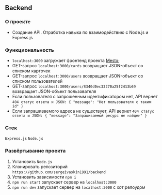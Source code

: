 ##  Backend

### О проекте
+ Создание API. Отработка навыка по взаимодействию с Node.js и Express.js  


### Функциональность
+ `localhost:3000` загружает фронтенд проекта [Mesto]();
+ GET-запрос `localhost:3000/cards` возвращает JSON-объект со списком карточек
+ GET-запрос `localhost:3000/users` возвращает JSON-объект со списком пользователей
+ GET-запрос `localhost:3000/users/8340d0ec33270a25f2413b69` возвращает JSON-объект пользователя
+ Если пользователя с запрошенным идентификатором нет, API вернет `404 статус ответа и JSON: { "message": "Нет пользователя с таким id" }`
+ Если запрашиваемого адреса не существует, API вернет `404 статус ответа и JSON: { "message": "Запрашиваемый ресурс не найден" }`

### Стек
`Express.js`
`Node.js`  


### Развёртывание проекта
1. Установить `Node.js`
2. Клонировать репозиторий `https://github.com/sergeivaskin1991/backend`
3. Установить зависимости `npm i`
4. `npm run start` запускает сервер на `localhost:3000`
5. `npm run dev` запускает сервер на `localhost:3000` с хот релоудом
